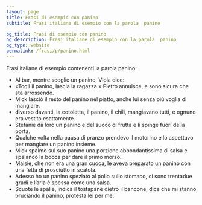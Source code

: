 ```yaml
---
layout: page
title: Frasi di esempio con panino 
subtitle: Frasi italiane di esempio con la parola  panino

og_title: Frasi di esempio con panino 
og_description: Frasi italiane di esempio con la parola  panino
og_type: website
permalink: /frasi/p/panino.html
---
```


Frasi italiane di esempio contenenti la parola panino:


- Al bar, mentre sceglie un panino, Viola dice:.
- «Togli il panino, lascia la ragazza.» Pietro annuisce, e sono sicura che sta arrossendo.
- Mick lasciò il resto del panino nel piatto, anche lui senza più voglia di mangiare.
- diverso davanti, la cotoletta, il panino, il chili, mangiavano tutti, e ognuno era vestito esattamente.
- Stefanie dà loro un panino e del succo di frutta e li spinge fuori della porta.
- Qualche volta nella pausa di pranzo prendevo il motorino e lo aspettavo per mangiare un panino insieme.
- Mick spalmò sul suo panino una porzione abbondantissima di salsa e spalancò la bocca per dare il primo morso.
- Maisie, che non era una gran cuoca, le aveva preparato un panino con una fetta di prosciutto in scatola.
- Adesso ho un panino speziato al pollo sullo stomaco, ci sono trentadue gradi e l’aria è spessa come una salsa.
- Scuote le spalle, indica il tostapane dietro il bancone, dice che mi stanno bruciando il panino, protesta lei per me.
